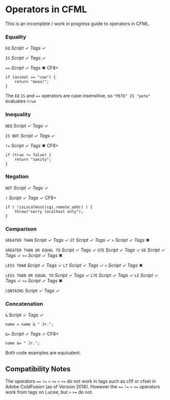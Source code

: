# Operators in CFML

This is an incomplete / work in progress guide to operators in CFML.

### Equality

`EQ` _Script_ ✓ _Tags_ ✓

`IS` _Script_ ✓ _Tags_ ✓

`==` _Script_ ✓ _Tags_ ✖ CF8+

	if (animal == "cow") {
		return "mooo!";
	}

The `EQ` `IS` and `==` operators are case insensitive, so `"PETE" IS "pete"` evaluates `true`

### Inequality

`NEQ` _Script_ ✓ _Tags_ ✓

`IS NOT` _Script_ ✓ _Tags_ ✓

`!=` _Script_ ✓ _Tags_ ✖ CF8+

	if (true != false) {
		return "sanity";
	}

### Negation

`NOT` _Script_ ✓ _Tags_ ✓

`!` _Script_ ✓ _Tags_ ✓ CF8+

	if ( !isLocalHost(cgi.remote_addr) ) {
		throw("sorry localhost only");
	}

### Comparison 

`GREATER THAN` _Script_ ✓ _Tags_ ✓
`GT` _Script_ ✓ _Tags_ ✓
`>` _Script_ ✓ _Tags_ ✖

`GREATER THAN OR EQUAL TO` _Script_ ✓ _Tags_ ✓
`GTE` _Script_ ✓ _Tags_ ✓
`GE` _Script_ ✓ _Tags_ ✓
`>=` _Script_ ✓ _Tags_ ✖

`LESS THAN` _Script_ ✓ _Tags_ ✓
`LT` _Script_ ✓ _Tags_ ✓
`<` _Script_ ✓ _Tags_ ✖

`LESS THAN OR EQUAL TO` _Script_ ✓ _Tags_ ✓
`LTE` _Script_ ✓ _Tags_ ✓
`LE` _Script_ ✓ _Tags_ ✓
`<=` _Script_ ✓ _Tags_ ✖

`CONTAINS` _Script_ ✓ _Tags_ ✓

### Concatenation 

`&` _Script_ ✓ _Tags_ ✓

	name = name & " Jr.";

`&=` _Script_ ✓ _Tags_ ✓ CF8+

	name &= " Jr.";	

Both code examples are equivalent.

## Compatibility Notes

The operators `==` `!=` `<` `<=` `>` `>=` do not work in tags such as cfif or cfset in Adobe ColdFusion (as of Version 2016). However the `==` `!=` `<` `<=` operators work from tags on Lucee, but `>` `>=` do not.
